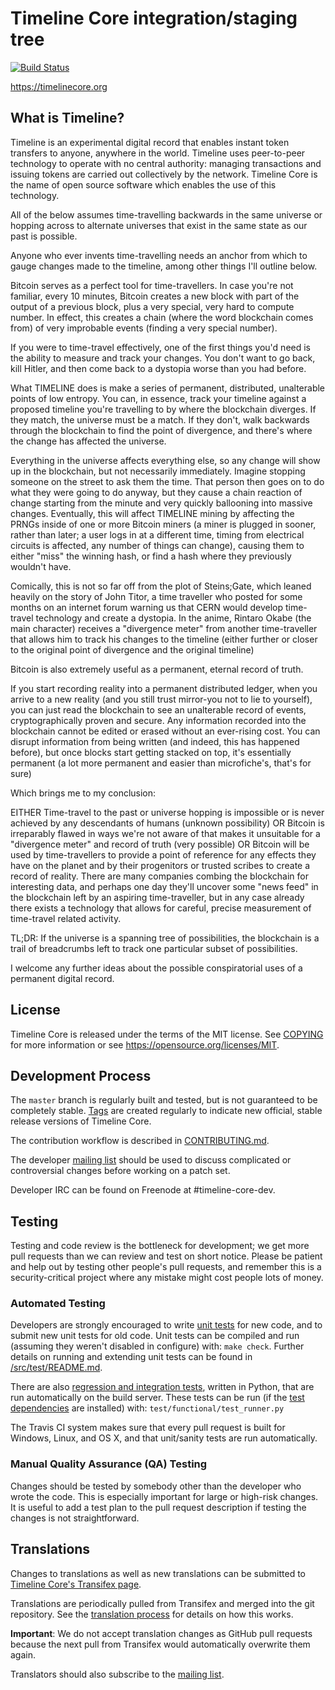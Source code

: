 Timeline Core integration/staging tree
=====================================

[![Build Status](https://travis-ci.org/timeline/timeline.svg?branch=master)](https://travis-ci.org/timeline/timeline)

https://timelinecore.org

What is Timeline?
----------------

Timeline is an experimental digital record that enables instant token transfers to
anyone, anywhere in the world. Timeline uses peer-to-peer technology to operate
with no central authority: managing transactions and issuing tokens are carried
out collectively by the network. Timeline Core is the name of open source
software which enables the use of this technology.

All of the below assumes time-travelling backwards in the same universe or hopping across to alternate universes that exist in the same state as our past is possible.

Anyone who ever invents time-travelling needs an anchor from which to gauge changes made to the timeline, among other things I'll outline below.

Bitcoin serves as a perfect tool for time-travellers. In case you're not familiar, every 10 minutes, Bitcoin creates a new block with part of the output of a previous block, plus a very special, very hard to compute number. In effect, this creates a chain (where the word blockchain comes from) of very improbable events (finding a very special number).

If you were to time-travel effectively, one of the first things you'd need is the ability to measure and track your changes. You don't want to go back, kill Hitler, and then come back to a dystopia worse than you had before.

What TIMELINE does is make a series of permanent, distributed, unalterable points of low entropy. You can, in essence, track your timeline against a proposed timeline you're travelling to by where the blockchain diverges. If they match, the universe must be a match. If they don't, walk backwards through the blockchain to find the point of divergence, and there's where the change has affected the universe.

Everything in the universe affects everything else, so any change will show up in the blockchain, but not necessarily immediately. Imagine stopping someone on the street to ask them the time. That person then goes on to do what they were going to do anyway, but they cause a chain reaction of change starting from the minute and very quickly ballooning into massive changes. Eventually, this will affect TIMELINE mining by affecting the PRNGs inside of one or more Bitcoin miners (a miner is plugged in sooner, rather than later; a user logs in at a different time, timing from electrical circuits is affected, any number of things can change), causing them to either "miss" the winning hash, or find a hash where they previously wouldn't have.

Comically, this is not so far off from the plot of Steins;Gate, which leaned heavily on the story of John Titor, a time traveller who posted for some months on an internet forum warning us that CERN would develop time-travel technology and create a dystopia. In the anime, Rintaro Okabe (the main character) receives a "divergence meter" from another time-traveller that allows him to track his changes to the timeline (either further or closer to the original point of divergence and the original timeline)

Bitcoin is also extremely useful as a permanent, eternal record of truth.

If you start recording reality into a permanent distributed ledger, when you arrive to a new reality (and you still trust mirror-you not to lie to yourself), you can just read the blockchain to see an unalterable record of events, cryptographically proven and secure. Any information recorded into the blockchain cannot be edited or erased without an ever-rising cost. You can disrupt information from being written (and indeed, this has happened before), but once blocks start getting stacked on top, it's essentially permanent (a lot more permanent and easier than microfiche's, that's for sure)

Which brings me to my conclusion:

EITHER Time-travel to the past or universe hopping is impossible or is never achieved by any descendants of humans (unknown possibility) OR
Bitcoin is irreparably flawed in ways we're not aware of that makes it unsuitable for a "divergence meter" and record of truth (very possible) OR
Bitcoin will be used by time-travellers to provide a point of reference for any effects they have on the planet and by their progenitors or trusted scribes to create a record of reality.
There are many companies combing the blockchain for interesting data, and perhaps one day they'll uncover some "news feed" in the blockchain left by an aspiring time-traveller, but in any case already there exists a technology that allows for careful, precise measurement of time-travel related activity.

TL;DR: If the universe is a spanning tree of possibilities, the blockchain is a trail of breadcrumbs left to track one particular subset of possibilities.

I welcome any further ideas about the possible conspiratorial uses of a permanent digital record.


License
-------

Timeline Core is released under the terms of the MIT license. See [COPYING](COPYING) for more
information or see https://opensource.org/licenses/MIT.

Development Process
-------------------

The `master` branch is regularly built and tested, but is not guaranteed to be
completely stable. [Tags](https://github.com/timeline/timeline/tags) are created
regularly to indicate new official, stable release versions of Timeline Core.

The contribution workflow is described in [CONTRIBUTING.md](CONTRIBUTING.md).

The developer [mailing list](https://lists.linuxfoundation.org/mailman/listinfo/timeline-dev)
should be used to discuss complicated or controversial changes before working
on a patch set.

Developer IRC can be found on Freenode at #timeline-core-dev.

Testing
-------

Testing and code review is the bottleneck for development; we get more pull
requests than we can review and test on short notice. Please be patient and help out by testing
other people's pull requests, and remember this is a security-critical project where any mistake might cost people
lots of money.

### Automated Testing

Developers are strongly encouraged to write [unit tests](src/test/README.md) for new code, and to
submit new unit tests for old code. Unit tests can be compiled and run
(assuming they weren't disabled in configure) with: `make check`. Further details on running
and extending unit tests can be found in [/src/test/README.md](/src/test/README.md).

There are also [regression and integration tests](/test), written
in Python, that are run automatically on the build server.
These tests can be run (if the [test dependencies](/test) are installed) with: `test/functional/test_runner.py`

The Travis CI system makes sure that every pull request is built for Windows, Linux, and OS X, and that unit/sanity tests are run automatically.

### Manual Quality Assurance (QA) Testing

Changes should be tested by somebody other than the developer who wrote the
code. This is especially important for large or high-risk changes. It is useful
to add a test plan to the pull request description if testing the changes is
not straightforward.

Translations
------------

Changes to translations as well as new translations can be submitted to
[Timeline Core's Transifex page](https://www.transifex.com/projects/p/timeline/).

Translations are periodically pulled from Transifex and merged into the git repository. See the
[translation process](doc/translation_process.md) for details on how this works.

**Important**: We do not accept translation changes as GitHub pull requests because the next
pull from Transifex would automatically overwrite them again.

Translators should also subscribe to the [mailing list](https://groups.google.com/forum/#!forum/timeline-translators).